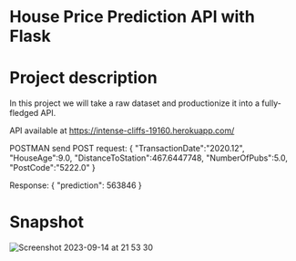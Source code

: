 # House Price Prediction API with Flask

# Project description
In this project we will take a raw dataset and productionize it into a fully-fledged API.

API available at https://intense-cliffs-19160.herokuapp.com/

POSTMAN send POST request:
{
    "TransactionDate":"2020.12",
    "HouseAge":9.0,
    "DistanceToStation":467.6447748,
    "NumberOfPubs":5.0,
    "PostCode":"5222.0"
}

Response:
{
    "prediction": 563846
}

# Snapshot

![Screenshot 2023-09-14 at 21 53 30](https://github.com/redjules/house-price-prediction-API-with-flask/assets/106017493/b7b6a5fa-dad7-445c-a7b8-c43b863159d6)

